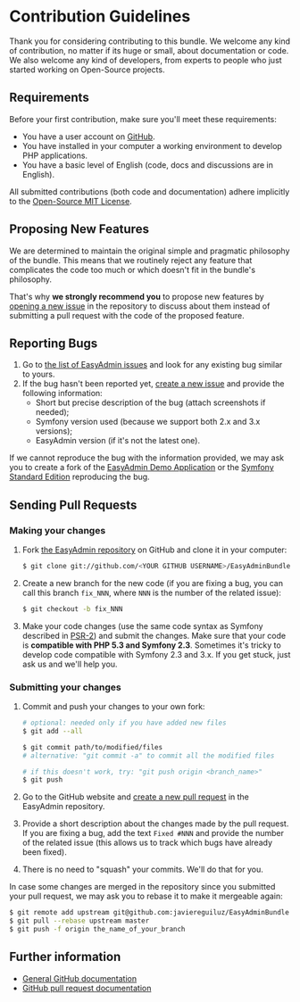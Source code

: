 Contribution Guidelines
=======================

Thank you for considering contributing to this bundle. We welcome any kind of
contribution, no matter if its huge or small, about documentation or code. We
also welcome any kind of developers, from experts to people who just started
working on Open-Source projects.

Requirements
------------

Before your first contribution, make sure you'll meet these requirements:

 * You have a user account on [GitHub](https://github.com/).
 * You have installed in your computer a working environment to develop PHP
   applications.
 * You have a basic level of English (code, docs and discussions are in English).

All submitted contributions (both code and documentation) adhere implicitly to
the [Open-Source MIT License][mit-license].

Proposing New Features
----------------------

We are determined to maintain the original simple and pragmatic philosophy of
the bundle. This means that we routinely reject any feature that complicates the
code too much or which doesn't fit in the bundle's philosophy.

That's why **we strongly recommend you** to propose new features by
[opening a new issue][create-issue] in the repository to discuss about them
instead of submitting a pull request with the code of the proposed feature.

Reporting Bugs
--------------

 1. Go to [the list of EasyAdmin issues][easyadmin-issues] and look for any
    existing bug similar to yours.
 2. If the bug hasn't been reported yet, [create a new issue][create-issue] and
    provide the following information:
    * Short but precise description of the bug (attach screenshots if needed);
    * Symfony version used (because we support both 2.x and 3.x versions);
    * EasyAdmin version (if it's not the latest one).

If we cannot reproduce the bug with the information provided, we may ask you to
create a fork of the [EasyAdmin Demo Application][easyadmin-demo] or the
[Symfony Standard Edition][symfony-standard] reproducing the bug.

Sending Pull Requests
---------------------

### Making your changes

 1. Fork [the EasyAdmin repository][easyadmin-repository] on GitHub and clone it
    in your computer:

    ```bash
    $ git clone git://github.com/<YOUR GITHUB USERNAME>/EasyAdminBundle.git
    ```

 2. Create a new branch for the new code (if you are fixing a bug, you can call
    this branch `fix_NNN`, where `NNN` is the number of the related issue):

    ```bash
    $ git checkout -b fix_NNN
    ```

 3. Make your code changes (use the same code syntax as Symfony described in
    [PSR-2][psr2-standard]) and submit the changes. Make sure that your code is
    **compatible with PHP 5.3 and Symfony 2.3**. Sometimes it's tricky to develop
    code compatible with Symfony 2.3 and 3.x. If you get stuck, just ask us and
    we'll help you.

### Submitting your changes

 1. Commit and push your changes to your own fork:

    ```bash
    # optional: needed only if you have added new files
    $ git add --all

    $ git commit path/to/modified/files
    # alternative: "git commit -a" to commit all the modified files

    # if this doesn't work, try: "git push origin <branch_name>"
    $ git push
    ```

 2. Go to the GitHub website and [create a new pull request][create-pr] in the
    EasyAdmin repository.
 3. Provide a short description about the changes made by the pull request.
    If you are fixing a bug, add the text `Fixed #NNN` and provide the number of
    the related issue (this allows us to track which bugs have already been fixed).
 4. There is no need to "squash" your commits. We'll do that for you.

In case some changes are merged in the repository since you submitted your pull
request, we may ask you to rebase it to make it mergeable again:

```bash
$ git remote add upstream git@github.com:javiereguiluz/EasyAdminBundle.git
$ git pull --rebase upstream master
$ git push -f origin the_name_of_your_branch
```

Further information
-------------------

 * [General GitHub documentation][gh-help]
 * [GitHub pull request documentation][gh-pr]

 [mit-license]: https://opensource.org/licenses/MIT
 [gh-help]: https://help.github.com
 [gh-pr]: https://help.github.com/send-pull-requests
 [easyadmin-demo]: https://github.com/javiereguiluz/easy-admin-demo
 [easyadmin-issues]: https://github.com/javiereguiluz/EasyAdminBundle/issues?utf8=%E2%9C%93&q=is%3Aissue
 [create-issue]: https://github.com/javiereguiluz/EasyAdminBundle/issues/new
 [create-pr]: https://github.com/javiereguiluz/EasyAdminBundle/pull/new
 [easyadmin-repository]: https://github.com/javiereguiluz/EasyAdminBundle
 [psr2-standard]: https://github.com/php-fig/fig-standards/blob/master/accepted/PSR-2-coding-style-guide.md
 [symfony-standard]: https://github.com/symfony/symfony-standard
